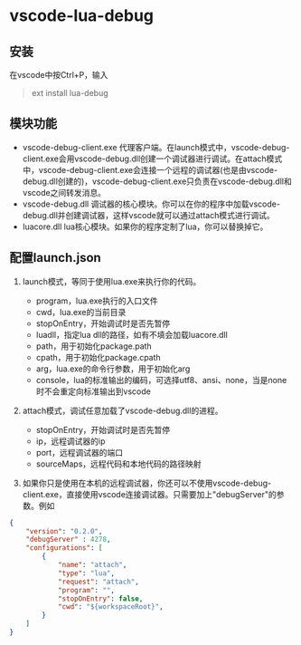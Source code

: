 # vscode-lua-debug

## 安装
在vscode中按Ctrl+P，输入
> ext install lua-debug

## 模块功能
* vscode-debug-client.exe 代理客户端。在launch模式中，vscode-debug-client.exe会用vscode-debug.dll创建一个调试器进行调试。在attach模式中，vscode-debug-client.exe会连接一个远程的调试器(也是由vscode-debug.dll创建的)，vscode-debug-client.exe只负责在vscode-debug.dll和vscode之间转发消息。
* vscode-debug.dll 调试器的核心模块。你可以在你的程序中加载vscode-debug.dll并创建调试器，这样vscode就可以通过attach模式进行调试。
* luacore.dll lua核心模块。如果你的程序定制了lua，你可以替换掉它。

## 配置launch.json

1. launch模式，等同于使用lua.exe来执行你的代码。

    * program，lua.exe执行的入口文件 
    * cwd，lua.exe的当前目录
    * stopOnEntry，开始调试时是否先暂停
    * luadll，指定lua dll的路径，如有不填会加载luacore.dll
    * path，用于初始化package.path
    * cpath，用于初始化package.cpath
    * arg，lua.exe的命令行参数，用于初始化arg
    * console，lua的标准输出的编码，可选择utf8、ansi、none，当是none时不会重定向标准输出到vscode

2. attach模式，调试任意加载了vscode-debug.dll的进程。

    * stopOnEntry，开始调试时是否先暂停
    * ip，远程调试器的ip
    * port，远程调试器的端口
    * sourceMaps，远程代码和本地代码的路径映射

3. 如果你只是使用在本机的远程调试器，你还可以不使用vscode-debug-client.exe，直接使用vscode连接调试器。只需要加上"debugServer"的参数。例如

```json
{
    "version": "0.2.0",
    "debugServer" : 4278,
    "configurations": [
        {
            "name": "attach",
            "type": "lua",
            "request": "attach",
            "program": "",
            "stopOnEntry": false,
            "cwd": "${workspaceRoot}",
        }
    ]
}
```
